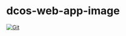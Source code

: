 # dcos-web-app-image

[![Git](https://app.soluble.cloud/api/v1/public/badges/b196111d-257c-44d1-8057-90a48aabf557.svg?orgId=498499820349)](https://app.soluble.cloud/repos/details/github.com/jeffkwiat/dcos-web-app-image?orgId=498499820349)  

